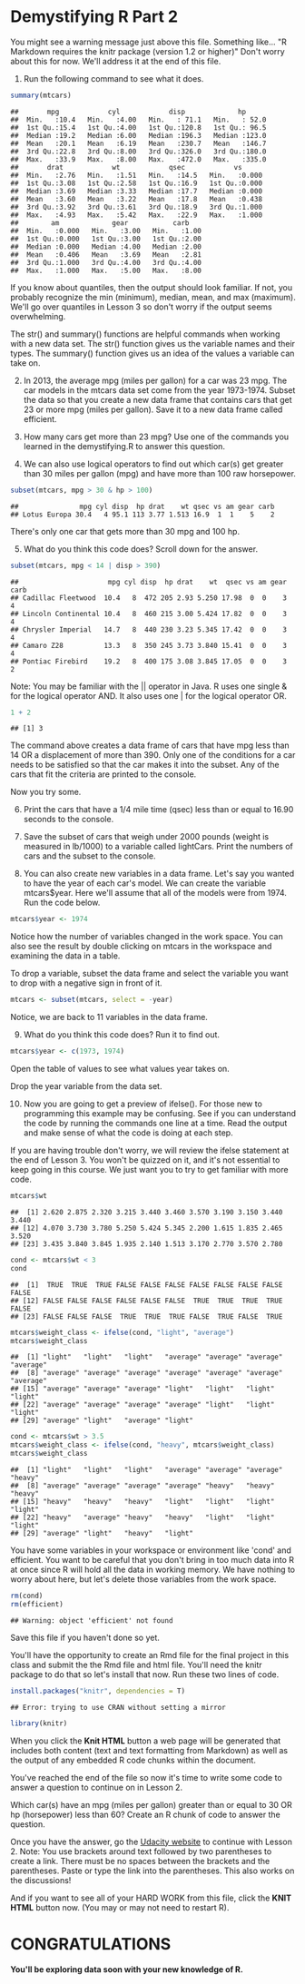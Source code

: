 Demystifying R Part 2
========================================================

You might see a warning message just above this file. Something like...
"R Markdown requires the knitr package (version 1.2 or higher)"
Don't worry about this for now. We'll address it at the end of this file.

1. Run the following command to see what it does.

```r
summary(mtcars)
```

```
##       mpg            cyl            disp             hp       
##  Min.   :10.4   Min.   :4.00   Min.   : 71.1   Min.   : 52.0  
##  1st Qu.:15.4   1st Qu.:4.00   1st Qu.:120.8   1st Qu.: 96.5  
##  Median :19.2   Median :6.00   Median :196.3   Median :123.0  
##  Mean   :20.1   Mean   :6.19   Mean   :230.7   Mean   :146.7  
##  3rd Qu.:22.8   3rd Qu.:8.00   3rd Qu.:326.0   3rd Qu.:180.0  
##  Max.   :33.9   Max.   :8.00   Max.   :472.0   Max.   :335.0  
##       drat            wt            qsec            vs       
##  Min.   :2.76   Min.   :1.51   Min.   :14.5   Min.   :0.000  
##  1st Qu.:3.08   1st Qu.:2.58   1st Qu.:16.9   1st Qu.:0.000  
##  Median :3.69   Median :3.33   Median :17.7   Median :0.000  
##  Mean   :3.60   Mean   :3.22   Mean   :17.8   Mean   :0.438  
##  3rd Qu.:3.92   3rd Qu.:3.61   3rd Qu.:18.9   3rd Qu.:1.000  
##  Max.   :4.93   Max.   :5.42   Max.   :22.9   Max.   :1.000  
##        am             gear           carb     
##  Min.   :0.000   Min.   :3.00   Min.   :1.00  
##  1st Qu.:0.000   1st Qu.:3.00   1st Qu.:2.00  
##  Median :0.000   Median :4.00   Median :2.00  
##  Mean   :0.406   Mean   :3.69   Mean   :2.81  
##  3rd Qu.:1.000   3rd Qu.:4.00   3rd Qu.:4.00  
##  Max.   :1.000   Max.   :5.00   Max.   :8.00
```


If you know about quantiles, then the output should look familiar.
If not, you probably recognize the min (minimum), median, mean, and max (maximum).
We'll go over quantiles in Lesson 3 so don't worry if the output seems overwhelming.

The str() and summary() functions are helpful commands when working with a new data set.
The str() function gives us the variable names and their types.
The summary() function gives us an idea of the values a variable can take on.

2. In 2013, the average mpg (miles per gallon) for a car was 23 mpg.
The car models in the mtcars data set come from the year 1973-1974.
Subset the data so that you create a new data frame that contains
cars that get 23 or more mpg (miles per gallon). Save it to a new data
frame called efficient.



3. How many cars get more than 23 mpg? Use one of the commands you
learned in the demystifying.R to answer this question.



4. We can also use logical operators to find out which car(s) get greater
than 30 miles per gallon (mpg) and have more than 100 raw horsepower.

```r
subset(mtcars, mpg > 30 & hp > 100)
```

```
##               mpg cyl disp  hp drat    wt qsec vs am gear carb
## Lotus Europa 30.4   4 95.1 113 3.77 1.513 16.9  1  1    5    2
```


There's only one car that gets more than 30 mpg and 100 hp.

5. What do you think this code does? Scroll down for the answer.

```r
subset(mtcars, mpg < 14 | disp > 390)
```

```
##                      mpg cyl disp  hp drat    wt  qsec vs am gear carb
## Cadillac Fleetwood  10.4   8  472 205 2.93 5.250 17.98  0  0    3    4
## Lincoln Continental 10.4   8  460 215 3.00 5.424 17.82  0  0    3    4
## Chrysler Imperial   14.7   8  440 230 3.23 5.345 17.42  0  0    3    4
## Camaro Z28          13.3   8  350 245 3.73 3.840 15.41  0  0    3    4
## Pontiac Firebird    19.2   8  400 175 3.08 3.845 17.05  0  0    3    2
```


Note: You may be familiar with the || operator in Java. R uses one single & for the logical
operator AND. It also uses one | for the logical operator OR.


```r
1 + 2
```

```
## [1] 3
```








The command above creates a data frame of cars that have mpg less than 14
OR a displacement of more than 390. Only one of the conditions for a car
needs to be satisfied so that the car makes it into the subset. Any of the
cars that fit the criteria are printed to the console.

Now you try some.

6. Print the cars that have a 1/4 mile time (qsec) less than or equal to
16.90 seconds to the console.



7. Save the subset of cars that weigh under 2000 pounds (weight is measured in lb/1000) to a variable called lightCars. Print the numbers of cars and the subset to the console.



8. You can also create new variables in a data frame. Let's say you wanted
to have the year of each car's model. We can create the variable
mtcars$year. Here we'll assume that all of the models were from 1974.
Run the code below.

```r
mtcars$year <- 1974
```


Notice how the number of variables changed in the work space. You can
also see the result by double clicking on mtcars in the workspace and
examining the data in a table.

To drop a variable, subset the data frame and select the variable you
want to drop with a negative sign in front of it.

```r
mtcars <- subset(mtcars, select = -year)
```


Notice, we are back to 11 variables in the data frame.

9. What do you think this code does? Run it to find out.

```r
mtcars$year <- c(1973, 1974)
```


Open the table of values to see what values year takes on.

Drop the year variable from the data set.




10. Now you are going to get a preview of ifelse(). For those new
to programming this example may be confusing. See if you can understand
the code by running the commands one line at a time. Read the output and
make sense of what the code is doing at each step.

If you are having trouble don't worry, we will review the ifelse statement
at the end of Lesson 3. You won't be quizzed on it, and it's not essential
to keep going in this course. We just want you to try to get familiar with
more code.

```r
mtcars$wt
```

```
##  [1] 2.620 2.875 2.320 3.215 3.440 3.460 3.570 3.190 3.150 3.440 3.440
## [12] 4.070 3.730 3.780 5.250 5.424 5.345 2.200 1.615 1.835 2.465 3.520
## [23] 3.435 3.840 3.845 1.935 2.140 1.513 3.170 2.770 3.570 2.780
```

```r
cond <- mtcars$wt < 3
cond
```

```
##  [1]  TRUE  TRUE  TRUE FALSE FALSE FALSE FALSE FALSE FALSE FALSE FALSE
## [12] FALSE FALSE FALSE FALSE FALSE FALSE  TRUE  TRUE  TRUE  TRUE FALSE
## [23] FALSE FALSE FALSE  TRUE  TRUE  TRUE FALSE  TRUE FALSE  TRUE
```

```r
mtcars$weight_class <- ifelse(cond, "light", "average")
mtcars$weight_class
```

```
##  [1] "light"   "light"   "light"   "average" "average" "average" "average"
##  [8] "average" "average" "average" "average" "average" "average" "average"
## [15] "average" "average" "average" "light"   "light"   "light"   "light"  
## [22] "average" "average" "average" "average" "light"   "light"   "light"  
## [29] "average" "light"   "average" "light"
```

```r
cond <- mtcars$wt > 3.5
mtcars$weight_class <- ifelse(cond, "heavy", mtcars$weight_class)
mtcars$weight_class
```

```
##  [1] "light"   "light"   "light"   "average" "average" "average" "heavy"  
##  [8] "average" "average" "average" "average" "heavy"   "heavy"   "heavy"  
## [15] "heavy"   "heavy"   "heavy"   "light"   "light"   "light"   "light"  
## [22] "heavy"   "average" "heavy"   "heavy"   "light"   "light"   "light"  
## [29] "average" "light"   "heavy"   "light"
```


You have some variables in your workspace or environment like 'cond' and
efficient. You want to be careful that you don't bring in too much data
into R at once since R will hold all the data in working memory. We have nothing to worry about here, but let's delete those variables from the
work space.


```r
rm(cond)
rm(efficient)
```

```
## Warning: object 'efficient' not found
```


Save this file if you haven't done so yet.


You'll have the opportunity to create an Rmd file for the final project in
this class and submit the the Rmd file and html file. You'll need the
knitr package to do that so let's install that now. Run these two lines
of code.

```r
install.packages("knitr", dependencies = T)
```

```
## Error: trying to use CRAN without setting a mirror
```

```r
library(knitr)
```



When you click the **Knit HTML** button a web page will be generated that
includes both content (text and text formatting from Markdown) as well as
the output of any embedded R code chunks within the document.


You've reached the end of the file so now it's time to write some code to
answer a question to continue on in Lesson 2.

Which car(s) have an mpg (miles per gallon) greater than or equal to 30
OR hp (horsepower) less than 60? Create an R chunk of code to answer the question.



Once you have the answer, go the [Udacity website](https://www.udacity.com/course/viewer#!/c-ud651/l-729069797/e-804129319/m-811719066) to continue with Lesson 2.
Note: You use brackets around text followed by two parentheses to create a link. There must be no spaces between the brackets and the parentheses. Paste or type the link into the parentheses. This also works on the discussions!

And if you want to see all of your HARD WORK from this file, click
the **KNIT HTML** button now. (You may or may not need to restart R).

# CONGRATULATIONS
#### You'll be exploring data soon with your new knowledge of R.
